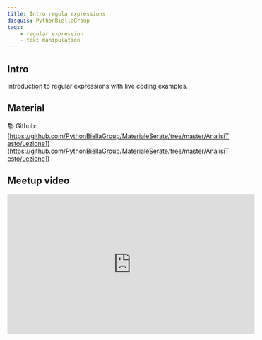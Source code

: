 ```yaml
---
title: Intro regula expressions
disquis: PythonBiellaGroup
tags:
    - regular expression
    - text manipulation
---
```


## Intro

Introduction to regular expressions with live coding examples.

## Material

📚 Github:
[https://github.com/PythonBiellaGroup/MaterialeSerate/tree/master/AnalisiTesto/Lezione1](https://github.com/PythonBiellaGroup/MaterialeSerate/tree/master/AnalisiTesto/Lezione1)

## Meetup video

<iframe width="560" height="315" src="https://www.youtube.com/embed/YXgA1blu-aw?si=u2WCqJ3y0t6KrPvu" title="YouTube video player" frameborder="0" allow="accelerometer; autoplay; clipboard-write; encrypted-media; gyroscope; picture-in-picture; web-share" allowfullscreen></iframe>